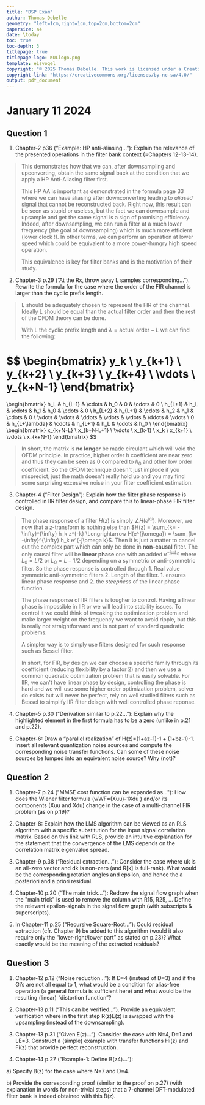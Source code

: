```yaml
---
title: "DSP Exam"
author: Thomas Debelle
geometry: "left=1cm,right=1cm,top=2cm,bottom=2cm"
papersize: a4
date: \today
toc: true
toc-depth: 3
titlepage: true
titlepage-logo: KULlogo.png
template: eisvogel
copyright: "© 2025 Thomas Debelle. This work is licensed under a Creative Commons Attribution-NonCommercial-ShareAlike 4.0 International License."
copyright-link: "https://creativecommons.org/licenses/by-nc-sa/4.0/"
output: pdf_document
---
```


# January 11 2024

## Question 1 

1. Chapter-2 p36 (“Example: HP anti-aliasing…”): Explain the relevance of the presented operations in the filter bank context (=Chapters 12-13-14). 

> This demonstrates how that we can, after downsampling and upconverting, obtain the same signal back at the condition that we apply a HP Anti-Aliasing filter first. 
>
> This HP AA is important as demonstrated in the formula page 33 where we can have aliasing after downconverting leading to *aliased* signal that cannot be reconstructed back. Right now, this result can be seen as stupid or useless, but the fact we can downsample and upsample and get the same signal is a sign of promising efficiency. Indeed, after downsampling, we can run a filter at a much lower frequency (the goal of downsampling) which is much more efficient (lower clock !). In other terms, we can perform an operation at lower speed which could be equivalent to a more power-hungry high speed operation.
> 
> This equivalence is key for filter banks and is the motivation of their study.

2. Chapter-3 p.29 (“At the Rx, throw away L samples corresponding…”). Rewrite the formula for the case where the order of the FIR channel is larger than the cyclic prefix length. 

> L should be adequately chosen to represent the FIR of the channel. Ideally L should be equal than the actual filter order and then the rest of the OFDM theory can be done.
>
> With L the cyclic prefix length and $\lambda = \text{actual order} - L$ we can find the following: 

$$
\begin{bmatrix}
y_k \\
y_{k+1} \\
y_{k+2} \\
y_{k+3} \\
y_{k+4} \\
\vdots \\
y_{k+N-1}
\end{bmatrix}
=
\begin{bmatrix}
h_L & h_{L-1} & \cdots & h_0 & 0 & \cdots & 0 \\
h_{L+1} & h_L & \cdots & h_1 & h_0 & \cdots & 0 \\
h_{L+2} & h_{L+1} & \cdots & h_2 & h_1 & \cdots & 0 \\
\vdots & \vdots & \ddots & \vdots & \vdots & \ddots & \vdots \\
0 & h_{L+\lambda} & \cdots & h_{L+1} & h_L & \cdots & h_0 \\
\end{bmatrix}
\begin{bmatrix}
x_{k+N-L} \\
x_{k+N-L+1} \\
\vdots \\
x_{k-1} \\
x_k \\
x_{k+1} \\
\vdots \\
x_{k+N-1}
\end{bmatrix}
$$

> In short, the matrix is **no longer** be made circulant which will void the OFDM principle. In practice, higher order h coefficient are near zero and thus they can be seen as 0 compared to $h_0$ and other low order coefficient. So the OFDM technique doesn't just implode if you mispredict, just the math doesn't really hold up and you may find some surprising excessive noise in your filter coefficient estimation.

3. Chapter-4 (“Filter Design”): Explain how the filter phase response is controlled in IIR filter design, and compare this to linear-phase FIR filter design. 

> The phase response of a filter $H(z)$ is simply $\angle H(e^{j\omega})$. Moreover, we now that a z-transform is nothing else than $H(z) = \sum_{k= -\infty}^{\infty} h_k z^{-k} \Longrightarrow H(e^{j\omega}) = \sum_{k= -\infty}^{\infty} h_k e^{-j\omega k}$. Then it is just a matter to cancel out the complex part which can only be done in **non-causal** filter. The only causal filter will be **linear phase** one with an added $e^{-j\omega L_0}$ where $L_0 = L/2$ or $L_0 = L-1/2$ depending on a symmetric or anti-symmetric filter. So the phase response is controlled through 1. Real value symmetric anti-symmetric filters 2. Length of the filter. 1. ensures linear phase response and 2. the *steepness* of the linear phase function.
>
> The phase response of IIR filters is tougher to control. Having a linear phase is impossible in IIR or we will lead into stability issues. To control it we could think of tweaking the optimization problem and make larger weight on the frequency we want to avoid ripple, but this is really not straightforward and is not part of standard quadratic problems.
>
> A simpler way is to simply use filters designed for such response such as Bessel filter.
>
> In short, for FIR, by design we can choose a specific family through its coefficient (reducing flexibility by a factor 2) and then we use a common quadratic optimization problem that is easily solvable. For IIR, we can't have linear phase by design, controlling the phase is hard and we will use some higher order optimization problem, solver do exists but will never be perfect, rely on well studied filters such as Bessel to simplify IIR filter deisgn with well controlled phase reponse.

4. Chapter-5 p.30 (“Derivation similar to p.22...”): Explain why the highlighted element in the first formula has to be a zero (unlike in p.21 and p.22). 

>

5. Chapter-6: Draw a “parallel realization” of H(z)=(1+az-1)-1 + (1+bz-1)-1. Insert all relevant quantization noise sources and compute the corresponding noise transfer functions. Can some of these noise sources be lumped into an equivalent noise source? Why (not)? 

>


## Question 2

1. Chapter-7 p.24 ("MMSE cost function can be expanded as..."): How does the Wiener filter formula (wWF=(Xuu)-1Xdu ) and/or its components (Xuu and Xdu) change in the case of a multi-channel FIR problem (as on p.19)? 

>

2. Chapter-8: Explain how the LMS algorithm can be viewed as an RLS algorithm with a specific substitution for the input signal correlation matrix. Based on this link with RLS, provide an intuitive explanation for the statement that the convergence of the LMS depends on the correlation matrix eigenvalue spread. 

>

3. Chapter-9 p.38 (“Residual extraction…”): Consider the case where uk is an all-zero vector and dk is non-zero (and R[k] is full-rank). What would be the corresponding rotation angles and epsilon, and hence the a posteriori and a priori residual. 

>

4. Chapter-10 p.20 (“The main trick...”): Redraw the signal flow graph when the "main trick" is used to remove the column with R15, R25, ... Define the relevant epsilon-signals in the signal flow graph (with subscripts & superscripts). 

>

5. In Chapter-11 p.25 (“Recursive Square-Root…”): Could residual extraction (cfr. Chapter 9) be added to this algorithm (would it also require only the “lower-right/lower part” as stated on p.23)? What exactly would be the meaning of the extracted residuals? 

>


## Question 3

1. Chapter-12 p.12 (“Noise reduction…”): If D=4 (instead of D=3) and if the Gi’s are not all equal to 1, what would be a condition for alias-free operation (a general formula is sufficient here) and what would be the resulting (linear) “distortion function”? 

>

2. Chapter-13 p.11 (“This can be verified...”). Provide an equivalent verification where in the first step R(z)E(z) is swapped with the upsampling (instead of the downsampling). 

>

3. Chapter-13 p.31 (“Given E(z)...”). Consider the case with N=4, D=1 and LE=3. Construct a (simple) example with transfer functions Hi(z) and Fi(z) that provide perfect reconstruction. 

>

4. Chapter-14 p.27 (“Example-1: Define B(z4)…”):

a) Specify B(z) for the case where N=7 and D=4. 

>

b) Provide the corresponding proof (similar to the proof on p.27) (with explanation in words for non-trivial steps) that a 7-channel DFT-modulated filter bank is indeed obtained with this B(z). 

>


